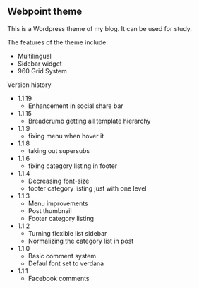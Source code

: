 ## Webpoint theme ##

This is a Wordpress theme of my blog. It can be used for study.

The features of the theme include:
* Multilingual
* Sidebar widget
* 960 Grid System

Version history
* 1.1.19
  * Enhancement in social share bar
* 1.1.15
  * Breadcrumb getting all template hierarchy
* 1.1.9
  * fixing menu when hover it
* 1.1.8
  * taking out supersubs
* 1.1.6
  * fixing category listing in footer
* 1.1.4
  * Decreasing font-size
  * footer category listing just with one level
* 1.1.3
  * Menu improvements
  * Post thumbnail
  * Footer category listing
* 1.1.2
  * Turning flexible list sidebar
  * Normalizing the category list in post
* 1.1.0
  * Basic comment system
  * Defaul font set to verdana
* 1.1.1
  * Facebook comments
   
